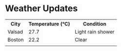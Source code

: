 # Weather Updates

<!-- WEATHER-UPDATE-START -->
<table><tr><th>City</th><th>Temperature (°C)</th><th>Condition</th></tr><tr><td>Valsad</td><td>27.7</td><td>Light rain shower</td></tr><tr><td>Boston</td><td>22.2</td><td>Clear</td></tr><tr><td></td><td></td><td></td></tr></table>
<!-- WEATHER-UPDATE-END -->
